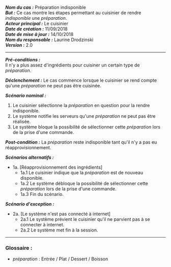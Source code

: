 ***Nom du cas :*** Préparation indisponible  
***But :*** Ce cas montre les étapes permettant au cuisinier de rendre *indisponible* une *préparation*.  
***Acteur principal :*** Le cuisinier    
***Date de création :*** 11/09/2018  
***Date de mise à jour :*** 14/10/2018  
***Nom du responsable :*** Laurine Drodzinski   
***Version :*** 2.0

---

***Pré-conditions :***  
Il n'y a plus assez d'ingrédients pour cuisiner un certain type de *préparation*.  
  
***Déclenchement :*** Le cas commence lorsque le cuisinier se rend compte qu'une *préparation* ne peut pas être cuisinée.   
  
***Scénario nominal :***  
1. Le cuisinier sélectionne la *préparation* en question pour la rendre indisponible.  
2. Le système notifie les serveurs qu'une *préparation* ne peut pas être réalisée.  
3. Le système bloque la possibilité de sélectionner cette *préparation* lors de la prise d'une commande.  

***Post-condition :*** La *préparation* reste indisponible tant qu'il n'y a pas eu réapprovisionnement.  
  
***Scénarios alternatifs :***  
- 1a. [Réapprovisionnement des ingrédients]
  - 1a.1 Le cuisinier indique que la *préparation* est de nouveau disponible.
  - 1a.2 Le système débloque la possibilité de sélectionner cette *préparation* lors de la prise d'une commande.
  - 1a.3 Fin du scénario.
 
***Scénario d'exception :***  
- 2a. [Le système n'est pas connecté à internet]
  - 2a.1 Le système prévient le cuisinier qu'il ne parvient pas à se connecter à internet.
  - 2a.2 Le système met fin à la session.  
    
---

### Glossaire :

- *préparation* : Entrée / Plat / Dessert / Boisson
